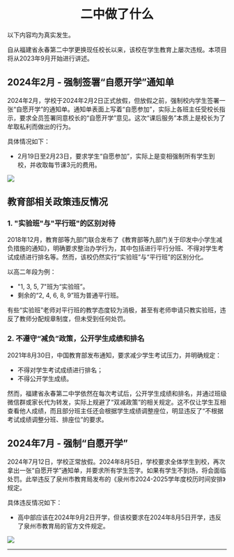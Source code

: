 <div align="center">

# 二中做了什么

</div>

以下内容均为真实发生。

自从福建省永春第二中学更换现任校长以来，该校在学生教育上屡次违规。本项目将从2023年9月开始进行讲述。

## 2024年2月 - 强制签署“自愿开学”通知单

2024年2月，学校于2024年2月2日正式放假，但放假之前，强制校内学生签署一张“自愿开学”的通知单。通知单表面上写着“自愿参加”，实际上各班主任受校长指示，要求全员签署同意校长的“自愿开学”意见。这次“课后服务”本质上是校长为了牟取私利而做出的行为。 

具体情况如下：
- 2月19日至2月23日，要求学生“自愿参加”，实际上是变相强制所有学生到校，并收取每节课3元的费用。

<a href="./resources/2024Mo2_Winter.jpg" title="2024年2月寒假"><img src="https://pic1.imgdb.cn/item/67af4a01d0e0a243d4ff5059.jpg"></a>

## 教育部相关政策违反情况

### 1. "实验班"与"平行班"的区别对待

2018年12月，教育部等九部门联合发布了《教育部等九部门关于印发中小学生减负措施的通知》，明确要求整治办学行为，其中包括进行平行分班、不得对学生考试成绩进行排名等。然而，该校仍然实行“实验班”与“平行班”的区别分化。

以高二年段为例：

- "1, 3, 5, 7"班为“实验班”。
- 剩余的“2, 4, 6, 8, 9”班为普通平行班。

有些“实验班”老师对平行班的教学态度较为消极，甚至有老师申请只教实验班，违反了教师分配规章制度，但未受到任何处罚。

### 2. 不遵守“减负”政策，公开学生成绩和排名

2021年8月30日，中国教育部发布通知，要求减少学生考试压力，并明确规定：
- 不得对学生考试成绩进行排名；
- 不得公开学生成绩。

然而，福建省永春第二中学依然在每次考试后，公开学生成绩和排名，并通过班级微信群或家长代为转发，实际上规避了“双减政策”的相关规定。这不仅让学生互相查看他人成绩，而且部分班主任还会根据学生成绩调整座位，明显违反了“不根据考试成绩调整分班、排座位”的要求。

## 2024年7月 - 强制“自愿开学”

2024年7月12日，学校正常放假。2024年8月5日，学校要求全体学生到校，再次拿出一张“自愿开学”通知单，并要求所有学生签字。如果有学生不到场，将会面临处罚。此举违反了泉州市教育局发布的《泉州市2024-2025学年度校历时间安排》规定。

具体违反情况如下：
- 高中部应该在2024年9月2日开学，但该校要求在2024年8月5日开学，违反了泉州市教育局的官方文件规定。

<a href="./resources/2024Mo8_Summer.jpg" title="2024年8月暑假"><img src="https://pic1.imgdb.cn/item/67af4a01d0e0a243d4ff505a.jpg"></a>

---

